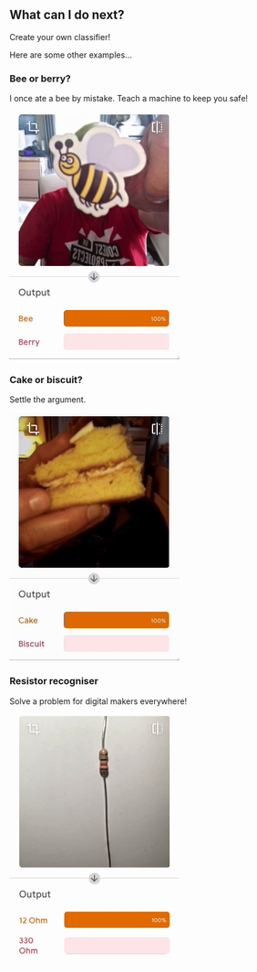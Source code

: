 ## What can I do next?

Create your own classifier!

Here are some other examples...

### Bee or berry?

I once ate a bee by mistake. Teach a machine to keep you safe!

![An image of a bee is held up to a web camera. Then, an image of a berry. In the output panel underneath the video, the confidence score is displayed as to whether a bee or a berry is being shown.](images/bee_or_berry.gif)

### Cake or biscuit?

Settle the argument.

![A piece of cake is held up to a web camera. Then, a biscuit. In the output panel underneath the video, the confidence score is displayed as to whether a cake or a biscuit is being shown.](images/cake_or_biscuit.gif)

### Resistor recogniser

Solve a problem for digital makers everywhere!

![A 12 ohm resistor is held up to a web camera. Then, a 330 ohm resistor. In the output panel underneath the video, the confidence score is displayed as to whether a 12 ohm or a 330 ohm resistor is being shown.](images/12_or_330.gif)
